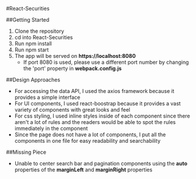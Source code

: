 #React-Securities

##Getting Started

1. Clone the repository
2. cd into React-Securities
3. Run npm install
4. Run npm start
5. The app will be served on **https://localhost:8080**
   - If port 8080 is used, please use a different port number by changing the 'port' property in **webpack.config.js**
   
##Design Approaches

- For accessing the data API, I used the axios framework because it provides a simple interface
- For UI components, I used react-boostrap because it provides a vast variety of components with great looks and feel
- For css styling, I used inline styles inside of each component since there aren't a lot of rules and the readers would be able to spot the rules immediately in the component
- Since the page does not have a lot of components, I put all the components in one file for easy readability and searchability

##Missing Piece

- Unable to center search bar and pagination components using the **auto** properties of the **marginLeft** and **marginRight** properties 



